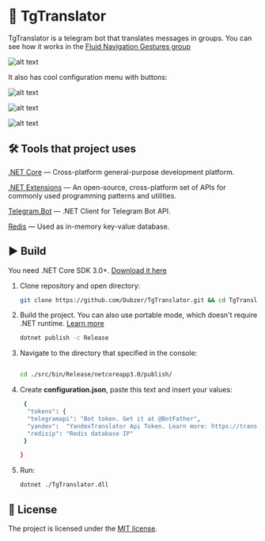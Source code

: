📙 TgTranslator
===============

TgTranslator is a telegram bot that translates messages in groups. 
You can see how it works in the [Fluid Navigation Gestures group](https://t.me/FluidNG_Group)

![alt text](https://i.imgur.com/crG471u.png "Example")

It also has cool configuration menu with buttons:

![alt text](https://i.imgur.com/Zr22DlO.png "Main menu") 

![alt text](https://i.imgur.com/7Uqy58w.png "Main language setting") 

![alt text](https://i.imgur.com/YqrrIBc.png "Apply menu")

## 🛠 Tools that project uses

[.NET Core](https://dot.net) — Cross-platform general-purpose development platform.

[.NET Extensions](https://github.com/aspnet/Extensions) — An open-source, cross-platform set of APIs for commonly used programming patterns and utilities.

[Telegram.Bot](https://github.com/TelegramBots/Telegram.Bot) — .NET Client for Telegram Bot API.

[Redis](https://redis.io) — Used as in-memory key-value database.

## ▶️ Build
You need .NET Core SDK 3.0+. [Download it here](https://dotnet.microsoft.com/download/dotnet-core/3.0)

1. Clone repository and open directory:
   ```sh
   git clone https://github.com/Dubzer/TgTranslator.git && cd TgTranslator
2. Build the project. You can also use portable mode, which doesn't require .NET runtime. [Learn more](https://docs.microsoft.com/en-us/dotnet/core/tools/dotnet-build)
    ```sh
    dotnet publish -c Release
3. Navigate to the directory that specified in the console:
   ```sh

   cd ./src/bin/Release/netcoreapp3.0/publish/
4. Create **configuration.json**, paste this text and insert your values:
   ```sh
    {
     "tokens": {
     "telegramapi": "Bot token. Get it at @BotFather",
     "yandex":  "YandexTranslator Api Token. Learn more: https://translate.yandex.com/developers",
     "redisip": "Redis database IP"
    }

   }
5. Run:
    ```sh
    dotnet ./TgTranslator.dll
## 📝 License
The project is licensed under the [MIT license](https://github.com/yet-another-devteam/SendColorBot/blob/master/LICENSE).
